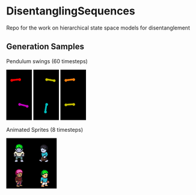 # DisentanglingSequences
Repo for the work on hierarchical state space models for disentanglement

##  Generation Samples

Pendulum swings (60 timesteps)

![](vid_31_gen.gif) ![](vid_32_gen.gif) ![](vid_22_gen.gif)

Animated Sprites (8 timesteps)

![](vid_48_gen.gif)

